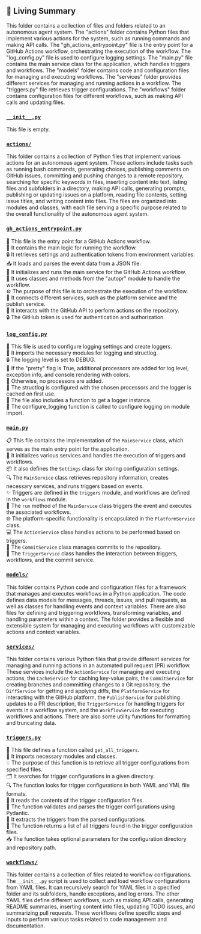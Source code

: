 

<!-- Living README Summary -->
## 🌳 Living Summary

This folder contains a collection of files and folders related to an autonomous agent system. The "actions" folder contains Python files that implement various actions for the system, such as running commands and making API calls. The "gh_actions_entrypoint.py" file is the entry point for a GitHub Actions workflow, orchestrating the execution of the workflow. The "log_config.py" file is used to configure logging settings. The "main.py" file contains the main service class for the application, which handles triggers and workflows. The "models" folder contains code and configuration files for managing and executing workflows. The "services" folder provides different services for managing and running actions in a workflow. The "triggers.py" file retrieves trigger configurations. The "workflows" folder contains configuration files for different workflows, such as making API calls and updating files.


### [`__init__.py`](https://github.com/raphael-francis/AutoPR-internal/blob/1595b4c1b1ad54f2c8501d83388e6b3d77ea6e12/./autopr/__init__.py)

This file is empty.  


### [`actions/`](https://github.com/raphael-francis/AutoPR-internal/blob/1595b4c1b1ad54f2c8501d83388e6b3d77ea6e12/./autopr/actions)

This folder contains a collection of Python files that implement various actions for an autonomous agent system. These actions include tasks such as running bash commands, generating choices, publishing comments on GitHub issues, committing and pushing changes to a remote repository, searching for specific keywords in files, inserting content into text, listing files and subfolders in a directory, making API calls, generating prompts, publishing or updating issues on a platform, reading file contents, setting issue titles, and writing content into files. The files are organized into modules and classes, with each file serving a specific purpose related to the overall functionality of the autonomous agent system.  


### [`gh_actions_entrypoint.py`](https://github.com/raphael-francis/AutoPR-internal/blob/1595b4c1b1ad54f2c8501d83388e6b3d77ea6e12/./autopr/gh_actions_entrypoint.py)

📄 This file is the entry point for a GitHub Actions workflow.   
🔧 It contains the main logic for running the workflow.  
🔒 It retrieves settings and authentication tokens from environment variables.  
📥 It loads and parses the event data from a JSON file.  
🚀 It initializes and runs the main service for the GitHub Actions workflow.  
📝 It uses classes and methods from the "autopr" module to handle the workflow.  
⚙️ The purpose of this file is to orchestrate the execution of the workflow.  
🔗 It connects different services, such as the platform service and the publish service.  
🔄 It interacts with the GitHub API to perform actions on the repository.  
🔒 The GitHub token is used for authentication and authorization.  


### [`log_config.py`](https://github.com/raphael-francis/AutoPR-internal/blob/1595b4c1b1ad54f2c8501d83388e6b3d77ea6e12/./autopr/log_config.py)

📝 This file is used to configure logging settings and create loggers.   
🔧 It imports the necessary modules for logging and structlog.   
🔒 The logging level is set to DEBUG.   
🎨 If the "pretty" flag is True, additional processors are added for log level, exception info, and console rendering with colors.   
🔧 Otherwise, no processors are added.   
🔧 The structlog is configured with the chosen processors and the logger is cached on first use.   
📝 The file also includes a function to get a logger instance.   
🔧 The configure_logging function is called to configure logging on module import.  


### [`main.py`](https://github.com/raphael-francis/AutoPR-internal/blob/1595b4c1b1ad54f2c8501d83388e6b3d77ea6e12/./autopr/main.py)

📋 This file contains the implementation of the `MainService` class, which serves as the main entry point for the application.   
🔧 It initializes various services and handles the execution of triggers and workflows.  
📦 It also defines the `Settings` class for storing configuration settings.  
🔍 The `MainService` class retrieves repository information, creates necessary services, and runs triggers based on events.  
✨ Triggers are defined in the `triggers` module, and workflows are defined in the `workflows` module.  
🚀 The `run` method of the `MainService` class triggers the event and executes the associated workflows.  
🌐 The platform-specific functionality is encapsulated in the `PlatformService` class.  
💻 The `ActionService` class handles actions to be performed based on triggers.  
📝 The `CommitService` class manages commits to the repository.  
🔗 The `TriggerService` class handles the interaction between triggers, workflows, and the commit service.  


### [`models/`](https://github.com/raphael-francis/AutoPR-internal/blob/1595b4c1b1ad54f2c8501d83388e6b3d77ea6e12/./autopr/models)

This folder contains Python code and configuration files for a framework that manages and executes workflows in a Python application. The code defines data models for messages, threads, issues, and pull requests, as well as classes for handling events and context variables. There are also files for defining and triggering workflows, transforming variables, and handling parameters within a context. The folder provides a flexible and extensible system for managing and executing workflows with customizable actions and context variables.  


### [`services/`](https://github.com/raphael-francis/AutoPR-internal/blob/1595b4c1b1ad54f2c8501d83388e6b3d77ea6e12/./autopr/services)

This folder contains various Python files that provide different services for managing and running actions in an automated pull request (PR) workflow. These services include the `ActionService` for managing and executing actions, the `CacheService` for caching key-value pairs, the `CommitService` for creating branches and committing changes to a Git repository, the `DiffService` for getting and applying diffs, the `PlatformService` for interacting with the GitHub platform, the `PublishService` for publishing updates to a PR description, the `TriggerService` for handling triggers for events in a workflow system, and the `WorkflowService` for executing workflows and actions. There are also some utility functions for formatting and truncating data.  


### [`triggers.py`](https://github.com/raphael-francis/AutoPR-internal/blob/1595b4c1b1ad54f2c8501d83388e6b3d77ea6e12/./autopr/triggers.py)

📄 This file defines a function called `get_all_triggers`.  
📂 It imports necessary modules and classes.  
💡 The purpose of this function is to retrieve all trigger configurations from specified files.  
🗂️ It searches for trigger configurations in a given directory.  
🔍 The function looks for trigger configurations in both YAML and YML file formats.  
📝 It reads the contents of the trigger configuration files.  
🧪 The function validates and parses the trigger configurations using Pydantic.  
🔀 It extracts the triggers from the parsed configurations.  
🔄 The function returns a list of all triggers found in the trigger configuration files.  
📥 The function takes optional parameters for the configuration directory and repository path.  


### [`workflows/`](https://github.com/raphael-francis/AutoPR-internal/blob/1595b4c1b1ad54f2c8501d83388e6b3d77ea6e12/./autopr/workflows)

This folder contains a collection of files related to workflow configurations. The `__init__.py` script is used to collect and load workflow configurations from YAML files. It can recursively search for YAML files in a specified folder and its subfolders, handle exceptions, and log errors. The other YAML files define different workflows, such as making API calls, generating README summaries, inserting content into files, updating TODO issues, and summarizing pull requests. These workflows define specific steps and inputs to perform various tasks related to code management and documentation.  

<!-- Living README Summary -->